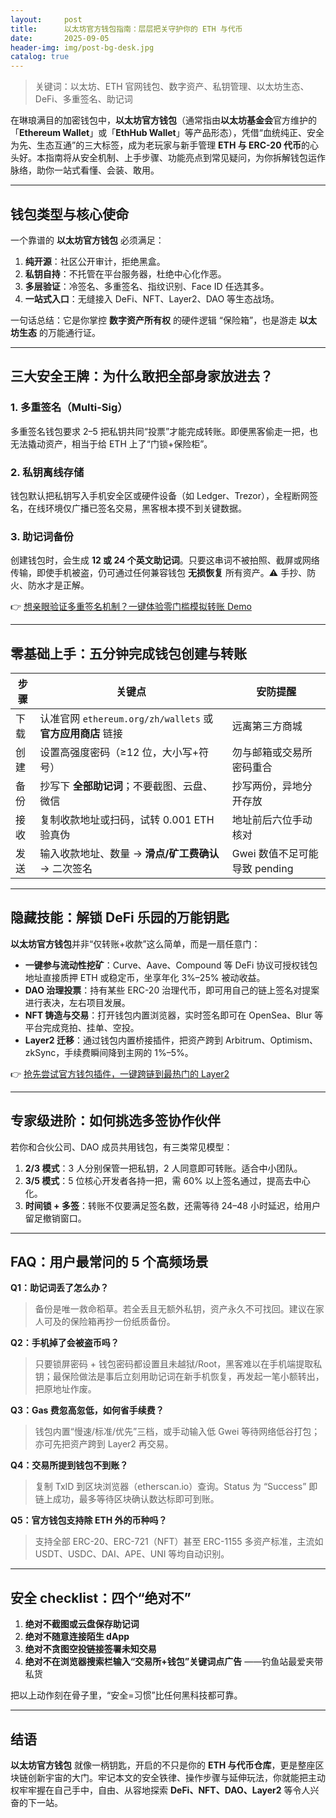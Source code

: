 ```yaml
---
layout:     post
title:      以太坊官方钱包指南：层层把关守护你的 ETH 与代币
date:       2025-09-05
header-img: img/post-bg-desk.jpg
catalog: true
---
```


> 关键词：以太坊、ETH 官网钱包、数字资产、私钥管理、以太坊生态、DeFi、多重签名、助记词

在琳琅满目的加密钱包中，**以太坊官方钱包**（通常指由**以太坊基金会**官方维护的「**Ethereum Wallet**」或「**EthHub Wallet**」等产品形态），凭借“血统纯正、安全为先、生态互通”的三大标签，成为老玩家与新手管理 **ETH 与 ERC-20 代币**的心头好。本指南将从安全机制、上手步骤、功能亮点到常见疑问，为你拆解钱包运作脉络，助你一站式看懂、会装、敢用。

---

## 钱包类型与核心使命
一个靠谱的 **以太坊官方钱包** 必须满足：  
1. **纯开源**：社区公开审计，拒绝黑盒。  
2. **私钥自持**：不托管在平台服务器，杜绝中心化作恶。  
3. **多层验证**：冷签名、多重签名、指纹识别、Face ID 任选其多。  
4. **一站式入口**：无缝接入 DeFi、NFT、Layer2、DAO 等生态战场。

一句话总结：它是你掌控 **数字资产所有权** 的硬件逻辑 “保险箱”，也是游走 **以太坊生态** 的万能通行证。

---

## 三大安全王牌：为什么敢把全部身家放进去？

### 1. 多重签名（Multi-Sig）
多重签名钱包要求 2–5 把私钥共同“投票”才能完成转账。即便黑客偷走一把，也无法撬动资产，相当于给 ETH 上了“门锁+保险柜”。

### 2. 私钥离线存储
钱包默认把私钥写入手机安全区或硬件设备（如 Ledger、Trezor），全程断网签名，在线环境仅广播已签名交易，黑客根本摸不到关键数据。

### 3. 助记词备份
创建钱包时，会生成 **12 或 24 个英文助记词**。只要这串词不被拍照、截屏或网络传输，即使手机被盗，仍可通过任何兼容钱包 **无损恢复** 所有资产。⚠️ 手抄、防火、防水才是正解。

👉 [想亲眼验证多重签名机制？一键体验零门槛模拟转账 Demo](https://okxdog.com/)

---

## 零基础上手：五分钟完成钱包创建与转账

| 步骤 | 关键点 | 安防提醒 |
|---|---|---|
| 下载 | 认准官网 `ethereum.org/zh/wallets` 或 **官方应用商店** 链接 | 远离第三方商城 |
| 创建 | 设置高强度密码（≥12 位，大小写+符号） | 勿与邮箱或交易所密码重合 |
| 备份 | 抄写下 **全部助记词**；不要截图、云盘、微信 | 抄写两份，异地分开存放 |
| 接收 | 复制收款地址或扫码，试转 0.001 ETH 验真伪 | 地址前后六位手动核对 |
| 发送 | 输入收款地址、数量 → **滑点/矿工费确认** → 二次签名 | Gwei 数值不足可能导致 pending |

---

## 隐藏技能：解锁 DeFi 乐园的万能钥匙

**以太坊官方钱包**并非“仅转账+收款”这么简单，而是一扇任意门：

- **一键参与流动性挖矿**：Curve、Aave、Compound 等 DeFi 协议可授权钱包地址直接质押 ETH 或稳定币，坐享年化 3%–25% 被动收益。  
- **DAO 治理投票**：持有某些 ERC-20 治理代币，即可用自己的链上签名对提案进行表决，左右项目发展。  
- **NFT 铸造与交易**：打开钱包内置浏览器，实时签名即可在 OpenSea、Blur 等平台完成竞拍、挂单、空投。  
- **Layer2 迁移**：通过钱包内置桥接插件，把资产跨到 Arbitrum、Optimism、zkSync，手续费瞬间降到主网的 1%–5%。

👉 [抢先尝试官方钱包插件，一键跨链到最热门的 Layer2](https://okxdog.com/)

---

## 专家级进阶：如何挑选多签协作伙伴

若你和合伙公司、DAO 成员共用钱包，有三类常见模型：

1. **2/3 模式**：3 人分别保管一把私钥，2 人同意即可转账。适合中小团队。  
2. **3/5 模式**：5 位核心开发者各持一把，需 60% 以上签名通过，提高去中心化。  
3. **时间锁 + 多签**：转账不仅要满足签名数，还需等待 24–48 小时延迟，给用户留足撤销窗口。

---

## FAQ：用户最常问的 5 个高频场景

**Q1：助记词丢了怎么办？**  
> 备份是唯一救命稻草。若全丢且无额外私钥，资产永久不可找回。建议在家人可及的保险箱再抄一份纸质备份。

**Q2：手机掉了会被盗币吗？**  
> 只要锁屏密码 + 钱包密码都设置且未越狱/Root，黑客难以在手机端提取私钥；最保险做法是事后立刻用助记词在新手机恢复，再发起一笔小额转出，把原地址作废。

**Q3：Gas 费忽高忽低，如何省手续费？**  
> 钱包内置“慢速/标准/优先”三档，或手动输入低 Gwei 等待网络低谷打包；亦可先把资产跨到 Layer2 再交易。

**Q4：交易所提到钱包不到账？**  
> 复制 TxID 到区块浏览器（etherscan.io）查询。Status 为 “Success” 即链上成功，最多等待区块确认数达标即可到账。

**Q5：官方钱包支持除 ETH 外的币种吗？**  
> 支持全部 ERC-20、ERC-721（NFT）甚至 ERC-1155 多资产标准，主流如 USDT、USDC、DAI、APE、UNI 等均自动识别。

---

## 安全 checklist：四个“绝对不”

1. **绝对不截图或云盘保存助记词**  
2. **绝对不随意连接陌生 dApp**  
3. **绝对不贪图空投链接签署未知交易**  
4. **绝对不在浏览器搜索栏输入“交易所+钱包”关键词点广告** ——钓鱼站最爱夹带私货

把以上动作刻在骨子里，“安全=习惯”比任何黑科技都可靠。

---

## 结语

**以太坊官方钱包** 就像一柄钥匙，开启的不只是你的 **ETH 与代币仓库**，更是整座区块链创新宇宙的大门。牢记本文的安全铁律、操作步骤与延伸玩法，你就能把主动权牢牢握在自己手中，自由、从容地探索 **DeFi、NFT、DAO、Layer2** 等令人兴奋的下一站。
